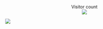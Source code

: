 <img height='5em' src="https://openseauserdata.com/files/2ef12599f5e22254e7ff4f89c3af163a.jpg"/>
<p align="center"> 
  Visitor count<br>
  <img src="https://profile-counter.glitch.me/knownblackhat/count.svg" />
</p>
  <img src="https://github-readme-stats.vercel.app/api?username=knownblackhat&show_icons=true&theme=transparent"/>
